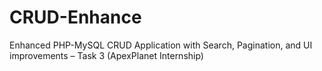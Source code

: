 # CRUD-Enhance
Enhanced PHP-MySQL CRUD Application with Search, Pagination, and UI improvements – Task 3 (ApexPlanet Internship)
